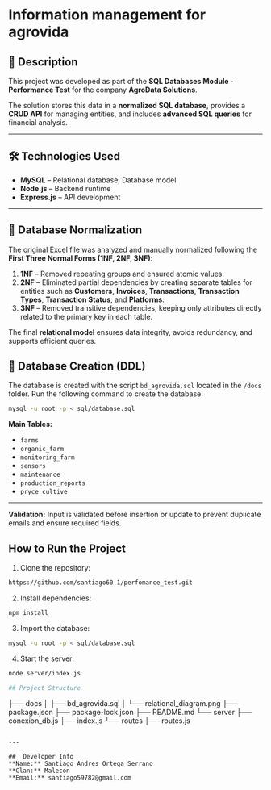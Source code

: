 # Information management for agrovida

## 📌 Description
This project was developed as part of the **SQL Databases Module - Performance Test** for the company **AgroData Solutions**.  

The solution stores this data in a **normalized SQL database**, provides a **CRUD API** for managing entities, and includes **advanced SQL queries** for financial analysis.

---

## 🛠 Technologies Used
- **MySQL** – Relational database, Database model
- **Node.js** – Backend runtime
- **Express.js** – API development
---

## 📂 Database Normalization
The original Excel file was analyzed and manually normalized following the **First Three Normal Forms (1NF, 2NF, 3NF)**:

1. **1NF** – Removed repeating groups and ensured atomic values.
2. **2NF** – Eliminated partial dependencies by creating separate tables for entities such as **Customers**, **Invoices**, **Transactions**, **Transaction Types**, **Transaction Status**, and **Platforms**.
3. **3NF** – Removed transitive dependencies, keeping only attributes directly related to the primary key in each table.

The final **relational model** ensures data integrity, avoids redundancy, and supports efficient queries.



## 💾 Database Creation (DDL)
The database is created with the script `bd_agrovida.sql` located in the `/docs` folder.
Run the following command to create the database:

```bash
mysql -u root -p < sql/database.sql
```

**Main Tables:**
- `farms`
- `organic_farm`
- `monitoring_farm`
- `sensors`
- `maintenance`
- `production_reports`
- `pryce_cultive`

---

**Validation:** Input is validated before insertion or update to prevent duplicate emails and ensure required fields.

## How to Run the Project
1. Clone the repository: 
```bash
https://github.com/santiago60-1/perfomance_test.git
```
2. Install dependencies:
```bash
npm install
```
3. Import the database:
```bash
mysql -u root -p < sql/database.sql
```
4. Start the server:
```bash
node server/index.js

## Project Structure
```
├── docs
│   ├── bd_agrovida.sql
│   └── relational_diagram.png
├── package.json
├── package-lock.json
├── README.md
└── server
    ├── conexion_db.js
    ├── index.js
    └── routes
        ├── routes.js
```

---

##  Developer Info
**Name:** Santiago Andres Ortega Serrano  
**Clan:** Malecon
**Email:** santiago59782@gmail.com
